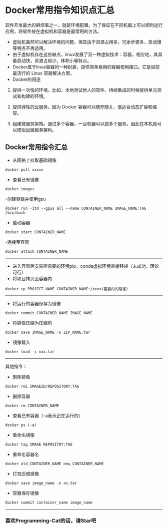 # Docker常用指令知识点汇总
 软件开发最大的麻烦事之一，就是环境配置。为了保证在不同机器上可以顺利运行应用，将软件放在虚拟机和容器是最常用的方法。
- 虚拟机虽然可以解决环境的问题，但其由于资源占用多，冗余步骤多，启动慢等特点不再适用。
- 由于虚拟机存在这些缺点，linux发展了另一种虚拟技术：容器。相应地，其具备启动快，资源占用少，体积小等特点。
- Docker属于linux容器的一种封装，提供简单易用的容器使用接口。它是目前最流行的 Linux 容器解决方案。
- Docker的用途
1. 提供一次性的环境。比如，本地测试他人的软件、持续集成的时候提供单元测试和构建的环境。

2. 提供弹性的云服务。因为 Docker 容器可以随开随关，很适合动态扩容和缩容。

3. 组建微服务架构。通过多个容器，一台机器可以跑多个服务，因此在本机就可以模拟出微服务架构。


## Docker常用指令汇总
- 从网络上拉取基础镜像
```language
docker pull xxxxx    
```

- 查看已有镜像
```language
docker images   
```

-创建容器并使用gpu
```language
docker run -itd --gpus all --name CONTAINER_NAME IMAGE_NAME:TAG  /bin/bash
```

- 启动容器
```language
docker start CONTAINER_NAME
```

-连接至容器
```language
docker attach CONTAINER_NAME    
```

***
- 进入容器后安装所需要的环境pip，conda虚拟环境直接移植（未成功，理论可行）
- 将项目拷贝至容器内
```language
docker cp PROJECT_NAME CONTAINER_NAME:/xxxx(容器内的路径)
```
***
- 将运行的容器保存为镜像
```language
docker commit CONTAINER_NAME IMAGE_NAME   
```

- 将镜像压缩为压缩包
```language
docker save IMAGE_NAME -o ZIP_NAME.tar   
```

- 镜像载入
```language
docker load -i xxx.tar   
```

***
其他指令：
- 删除镜像
```language
docker rmi IMAGEID/REPOSITORY:TAG   
```

- 删除容器
```language
docker rm CONTAINER_NAME   
```

- 查看已有容器（-a表示正在运行的）
```language
docker ps (-a)   
```

- 重命名镜像
```language
docker tag IMAGE REPOSITOY:TAG   
```

- 重命名容器名
```language
docker old_CONTAINER_NAME new_CONTAINER_NAME   
```

- 打包压缩镜像
```language
docker save image_name -o xx.tar 
```

- 容器保存镜像
```language
docker commit container_name image_name 
```

***
### **喜欢Programming-Cat的话，请Star吧**



